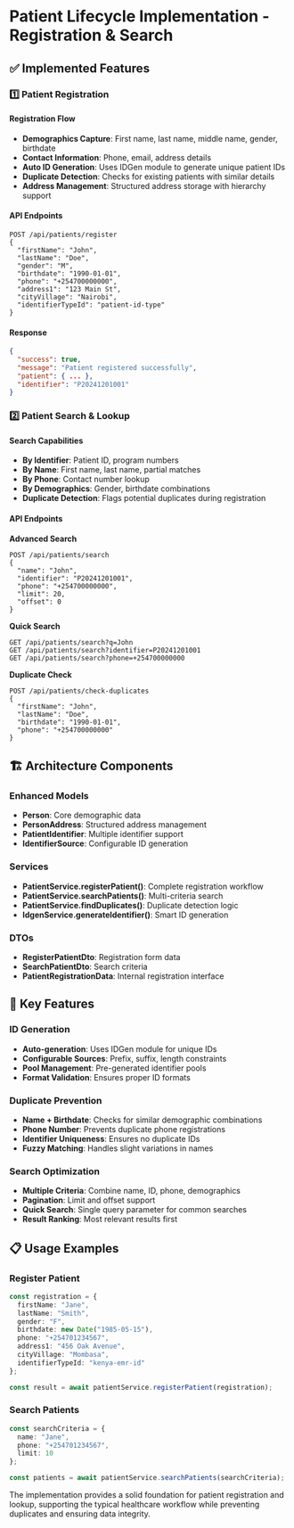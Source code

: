 # Patient Lifecycle Implementation - Registration & Search

## ✅ Implemented Features

### 1️⃣ Patient Registration

#### Registration Flow
- **Demographics Capture**: First name, last name, middle name, gender, birthdate
- **Contact Information**: Phone, email, address details
- **Auto ID Generation**: Uses IDGen module to generate unique patient IDs
- **Duplicate Detection**: Checks for existing patients with similar details
- **Address Management**: Structured address storage with hierarchy support

#### API Endpoints
```
POST /api/patients/register
{
  "firstName": "John",
  "lastName": "Doe", 
  "gender": "M",
  "birthdate": "1990-01-01",
  "phone": "+254700000000",
  "address1": "123 Main St",
  "cityVillage": "Nairobi",
  "identifierTypeId": "patient-id-type"
}
```

#### Response
```json
{
  "success": true,
  "message": "Patient registered successfully",
  "patient": { ... },
  "identifier": "P20241201001"
}
```

### 2️⃣ Patient Search & Lookup

#### Search Capabilities
- **By Identifier**: Patient ID, program numbers
- **By Name**: First name, last name, partial matches
- **By Phone**: Contact number lookup
- **By Demographics**: Gender, birthdate combinations
- **Duplicate Detection**: Flags potential duplicates during registration

#### API Endpoints

**Advanced Search**
```
POST /api/patients/search
{
  "name": "John",
  "identifier": "P20241201001",
  "phone": "+254700000000",
  "limit": 20,
  "offset": 0
}
```

**Quick Search**
```
GET /api/patients/search?q=John
GET /api/patients/search?identifier=P20241201001
GET /api/patients/search?phone=+254700000000
```

**Duplicate Check**
```
POST /api/patients/check-duplicates
{
  "firstName": "John",
  "lastName": "Doe",
  "birthdate": "1990-01-01",
  "phone": "+254700000000"
}
```

## 🏗️ Architecture Components

### Enhanced Models
- **Person**: Core demographic data
- **PersonAddress**: Structured address management
- **PatientIdentifier**: Multiple identifier support
- **IdentifierSource**: Configurable ID generation

### Services
- **PatientService.registerPatient()**: Complete registration workflow
- **PatientService.searchPatients()**: Multi-criteria search
- **PatientService.findDuplicates()**: Duplicate detection logic
- **IdgenService.generateIdentifier()**: Smart ID generation

### DTOs
- **RegisterPatientDto**: Registration form data
- **SearchPatientDto**: Search criteria
- **PatientRegistrationData**: Internal registration interface

## 🔧 Key Features

### ID Generation
- **Auto-generation**: Uses IDGen module for unique IDs
- **Configurable Sources**: Prefix, suffix, length constraints
- **Pool Management**: Pre-generated identifier pools
- **Format Validation**: Ensures proper ID formats

### Duplicate Prevention
- **Name + Birthdate**: Checks for similar demographic combinations
- **Phone Number**: Prevents duplicate phone registrations
- **Identifier Uniqueness**: Ensures no duplicate IDs
- **Fuzzy Matching**: Handles slight variations in names

### Search Optimization
- **Multiple Criteria**: Combine name, ID, phone, demographics
- **Pagination**: Limit and offset support
- **Quick Search**: Single query parameter for common searches
- **Result Ranking**: Most relevant results first

## 📋 Usage Examples

### Register Patient
```typescript
const registration = {
  firstName: "Jane",
  lastName: "Smith",
  gender: "F",
  birthdate: new Date("1985-05-15"),
  phone: "+254701234567",
  address1: "456 Oak Avenue",
  cityVillage: "Mombasa",
  identifierTypeId: "kenya-emr-id"
};

const result = await patientService.registerPatient(registration);
```

### Search Patients
```typescript
const searchCriteria = {
  name: "Jane",
  phone: "+254701234567",
  limit: 10
};

const patients = await patientService.searchPatients(searchCriteria);
```

The implementation provides a solid foundation for patient registration and lookup, supporting the typical healthcare workflow while preventing duplicates and ensuring data integrity.